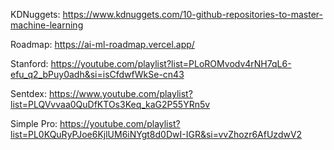 KDNuggets: https://www.kdnuggets.com/10-github-repositories-to-master-machine-learning

Roadmap: https://ai-ml-roadmap.vercel.app/

Stanford: https://youtube.com/playlist?list=PLoROMvodv4rNH7qL6-efu_q2_bPuy0adh&si=isCfdwfWkSe-cn43

Sentdex: https://www.youtube.com/playlist?list=PLQVvvaa0QuDfKTOs3Keq_kaG2P55YRn5v

Simple Pro: https://youtube.com/playlist?list=PL0KQuRyPJoe6KjlUM6iNYgt8d0DwI-IGR&si=vvZhozr6AfUzdwV2